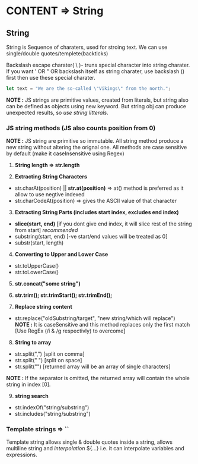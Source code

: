 # CONTENT => String

## String 
String is Sequence of charaters, used for stroing text. We can use single/double quotes/templete(backticks)

Backslash escape charater( \ )- truns special character into string charater. If you want ' OR " OR backslash itself as string charater, use backslash (\) first then use these special charater.


``` js
let text = "We are the so-called \"Vikings\" from the north.";
```

**NOTE :** JS strings are primitive values, created from literals, but string also can be defined as objects using new keyword. But string obj can produce unexpected results, so *use string litterals*.

### JS string methods (JS also counts position from 0)

**NOTE :** JS string are primitive so immutable. All string method produce a new string without altering the orignal one. All methods are case sensitive by default (make it caseInsensitive using Regex)

1. **String length => str.length** 


2. **Extracting String Characters**
- str.charAt(position) || **str.at(position)** => at() method is preferred as it allow to use negtive indexed
- str.charCodeAt(position) => gives the ASCII value of that character

3. **Extracting String Parts (includes start index, excludes end index)**
- **slice(start, end)**            [if you dont give end index, it will slice rest of the string from start] *recommended*
- substring(start, end)            [-ve start/end values will be treated as 0]
- substr(start, length)            

4. **Converting to Upper and Lower Case**
- str.toUpperCase()
- str.toLowerCase()

5. **str.concat("some string")**

6. **str.trim(); str.trimStart(); str.trimEnd();**

7. **Replace string content**
- str.replace("oldSubstring/target", "new string/which will replace")  
**NOTE :** It is caseSensitive and this method replaces only the first match [Use RegEx (/i & /g respectivly) to overcome]

8. **String to array**
- str.split(",") [split on comma]
- str.split(" ")  [split on space]
- str.split("")  [returned array will be an array of single characters]

**NOTE :** If the separator is omitted, the returned array will contain the whole string in index [0].

9. **string search**
- str.indexOf("string/substring")
- str.includes("string/substring")


### Template strings => ``

Template string allows single & double quotes inside a string, allows multiline string and *interpolation* ${...} i.e. it can interpolate variables and expressions.
